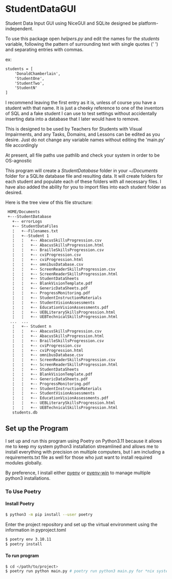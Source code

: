 # StudentDataGUI

Student Data Input GUI using NiceGUI and SQLite designed be platform-independent.

To use this package open *helpers.py* and edit the names for the *students* variable, following the pattern of surrounding text with single quotes (' ') and separating entries with commas.

ex:

```txt
students = [
    'DonaldChamberlain', 
    'StudentOne', 
    'StudentTwo', 
    'StudentN'
]
```

I recommend leaving the first entry as it is, unless of course you have a student with that name. It is just a cheeky reference to one of the inventors of SQL and a fake student I can use to test settings without accidentally inserting data into a database that I later would have to remove.

This is designed to be used by Teachers for Students with Visual Impairments, and any Tasks, Domains, and Lessons can be edited as you desire. Just do not change any variable names without editing the 'main.py' file accordingly

At present, all file paths use pathlib and check your system in order to be OS-agnostic

This program will create a *StudentDatabase* folder in your *~/Documents* folder for a SQLite database file and resulting data. It will create folders for each student and populate each of these folders with all necessary files. I have also added the
ability for you to import files into each student folder as desired.

Here is the tree view of this file structure:

```bash
 HOME/Documents
 +---StudentDatabase
   +-- errorLogs
   +-- StudentDataFiles
   ¦   +--Filenames.txt
   ¦   +--Student 1
   ¦   ¦   +-- AbacusSkillsProgression.csv
   ¦   ¦   +-- AbacusSkillsProgression.html
   ¦   ¦   +-- BrailleSkillsProgression.csv
   ¦   ¦   +-- cviProgression.csv
   ¦   ¦   +-- cviProgression.html
   ¦   ¦   +-- omnibusDatabase.csv
   ¦   ¦   +-- ScreenReaderSkillsProgression.csv
   ¦   ¦   +-- ScreenReaderSkillsProgression.html
   ¦   ¦   +-- StudentDataSheets
   ¦   ¦   +-- BlankVisionTemplate.pdf
   ¦   ¦   +-- GenericDataSheets.pdf
   ¦   ¦   +-- ProgressMonitoring.pdf
   ¦   ¦   +-- StudentInstructionMaterials
   ¦   ¦   +-- StudentVisionAssessments
   ¦   ¦   +-- EducationVisionAssessments.pdf
   ¦   ¦   +-- UEBLiterarySkillsProgression.html
   ¦   ¦   +-- UEBTechnicalSkillsProgression.html
  ...  ...
   ¦   +-- Student n
   ¦   ¦   +-- AbacusSkillsProgression.csv
   ¦   ¦   +-- AbacusSkillsProgression.html
   ¦   ¦   +-- BrailleSkillsProgression.csv
   ¦   ¦   +-- cviProgression.csv
   ¦   ¦   +-- cviProgression.html
   ¦   ¦   +-- omnibusDatabase.csv
   ¦   ¦   +-- ScreenReaderSkillsProgression.csv
   ¦   ¦   +-- ScreenReaderSkillsProgression.html
   ¦   ¦   +-- StudentDataSheets
   ¦   ¦   +-- BlankVisionTemplate.pdf
   ¦   ¦   +-- GenericDataSheets.pdf
   ¦   ¦   +-- ProgressMonitoring.pdf
   ¦   ¦   +-- StudentInstructionMaterials
   ¦   ¦   +-- StudentVisionAssessments
   ¦   ¦   +-- EducationVisionAssessments.pdf
   ¦   ¦   +-- UEBLiterarySkillsProgression.html
   ¦   ¦   +-- UEBTechnicalSkillsProgression.html
   students.db
```

## Set up the Program

I set up and run this program using Poetry on Python3.11 because it allows me to keep my system python3 installation streamlined and allows me to install everything with precision on multiple computers, but I am including a requirements.txt file as well for those who just want to install required modules globally.

By preference, I install either [pyenv](https://github.com/pyenv/pyenv) or [pyenv-win](https://github.com/pyenv-win/pyenv-win) to manage multiple python3 installations.

### To Use Poetry

#### Install Poetry

```bash
$ python3 -m pip install --user poetry
```

Enter the project repository and set up the virtual environment using the information in pyproject.toml 

```bash
$ poetry env 3.10.11
$ poetry install
```

#### To run program

```bash
$ cd </path/to/project>
$ poetry run python main.py # poetry run python3 main.py for *nix systems
```
